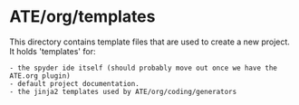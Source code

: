 # ATE/org/templates

This directory contains template files that are used to create a new project.
It holds 'templates' for:

    - the spyder ide itself (should probably move out once we have the ATE.org plugin)
    - default project documentation.
    - the jinja2 templates used by ATE/org/coding/generators
